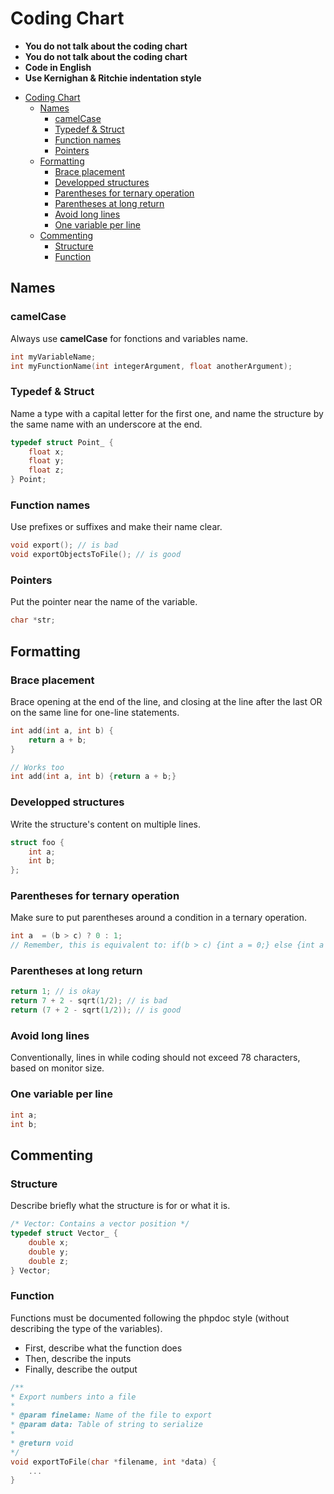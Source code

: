 <a id="markdown-coding-chart" name="coding-chart"></a>
# Coding Chart

- **You do not talk about the coding chart**
- **You do not talk about the coding chart**
- **Code in English**
- **Use Kernighan & Ritchie indentation style**

<!-- TOC insertAnchor:true -->

- [Coding Chart](#coding-chart)
    - [Names](#names)
        - [camelCase](#camelcase)
        - [Typedef & Struct](#typedef-struct)
        - [Function names](#function-names)
        - [Pointers](#pointers)
    - [Formatting](#formatting)
        - [Brace placement](#brace-placement)
        - [Developped structures](#developped-structures)
        - [Parentheses for ternary operation](#parentheses-for-ternary-operation)
        - [Parentheses at long return](#parentheses-at-long-return)
        - [Avoid long lines](#avoid-long-lines)
        - [One variable per line](#one-variable-per-line)
    - [Commenting](#commenting)
        - [Structure](#structure)
        - [Function](#function)

<!-- /TOC -->

<a id="markdown-names" name="names"></a>
## Names

<a id="markdown-camelcase" name="camelcase"></a>
### camelCase

Always use **camelCase** for fonctions and variables name.

```c
int myVariableName;
int myFunctionName(int integerArgument, float anotherArgument);
```

<a id="markdown-typedef--struct" name="typedef--struct"></a>
### Typedef & Struct

Name a type with a capital letter for the first one, and name the structure by the same name with an underscore at the end.

```c
typedef struct Point_ {
    float x;
    float y;
    float z;
} Point;
```

<a id="markdown-function-names" name="function-names"></a>
### Function names

Use prefixes or suffixes and make their name clear.

```c
void export(); // is bad
void exportObjectsToFile(); // is good
```

<a id="markdown-pointers" name="pointers"></a>
### Pointers

Put the pointer near the name of the variable.

```c
char *str;
```

<a id="markdown-formatting" name="formatting"></a>
## Formatting

<a id="markdown-brace-placement" name="brace-placement"></a>
### Brace placement

Brace opening at the end of the line, and closing at the line after the last OR on the same line for one-line statements.

```c
int add(int a, int b) {
    return a + b;
}

// Works too
int add(int a, int b) {return a + b;}
```

<a id="markdown-developped-structures" name="developped-structures"></a>
### Developped structures

Write the structure's content on multiple lines.

```c
struct foo {
    int a;
    int b;
};
```

<a id="markdown-parentheses-for-ternary-operation" name="parentheses-for-ternary-operation"></a>
### Parentheses for ternary operation

Make sure to put parentheses around a condition in a ternary operation.

```c
int a  = (b > c) ? 0 : 1;
// Remember, this is equivalent to: if(b > c) {int a = 0;} else {int a = 1;}
```

<a id="markdown-parentheses-at-long-return" name="parentheses-at-long-return"></a>
### Parentheses at long return

```c
return 1; // is okay
return 7 + 2 - sqrt(1/2); // is bad
return (7 + 2 - sqrt(1/2)); // is good
```

<a id="markdown-avoid-long-lines" name="avoid-long-lines"></a>
### Avoid long lines

Conventionally, lines in while coding should not exceed 78 characters, based on monitor size.

<a id="markdown-one-variable-per-line" name="one-variable-per-line"></a>
### One variable per line

```c
int a;
int b;
```

<a id="markdown-commenting" name="commenting"></a>
## Commenting

<a id="markdown-structure" name="structure"></a>
### Structure

Describe briefly what the structure is for or what it is.

```c
/* Vector: Contains a vector position */
typedef struct Vector_ {
    double x;
    double y;
    double z;
} Vector;
```

<a id="markdown-function" name="function"></a>
### Function

Functions must be documented following the phpdoc style (without describing the type of the variables).

- First, describe what the function does 
- Then, describe the inputs
- Finally, describe the output

```c
/**
* Export numbers into a file
*
* @param finelame: Name of the file to export
* @param data: Table of string to serialize
*
* @return void
*/
void exportToFile(char *filename, int *data) {
    ...
}
```
